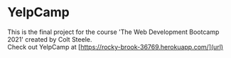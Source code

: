 # YelpCamp
This is the final project for the course 'The Web Development Bootcamp 2021' created by Colt Steele.  
Check out YelpCamp at [https://rocky-brook-36769.herokuapp.com/](url)
